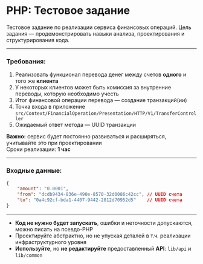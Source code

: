 # PHP: Тестовое задание

Тестовое задание по реализации сервиса финансовых операций. Цель задания — продемонстрировать навыки анализа, проектирования и структурирования кода.

---
### Требования:
1. Реализовать функционал перевода денег между счетов **одного** и того же **клиента**
2. У некоторых клиентов может быть комиссия за внутренние переводы, которую необходимо учесть
3. Итог финансовой операции перевода — создание транзакций(ии)
4. Точка входа в приложение `src/Context/FinancialOperation/Presentation/HTTP/V1/TransferController`
5. Ожидаемый ответ метода — UUID транзакции

**Важно:** сервис будет постоянно развиваться и расширяться, учитывайте это при проектировании<br/>
Сроки реализации: **1 час**

---
### Входные данные:
```json
{
    "amount": "0.0001",
    "from": "dcdb9434-836e-490e-8570-32d0086c42cc", // UUID счета
    "to": "0a4c92cf-bda1-4407-9442-2812d70952d5"    // UUID счета
}
```
---

- **Код не нужно будет запускать**, ошибки и неточности допускаются, можно писать на псевдо-PHP
- Проектируйте абстрактно, но не упуская деталей в т.ч. реализации инфраструктурного уровня
- **Используйте**, но **не редактируйте** предоставленный **API**: `lib/api` и `lib/common`
